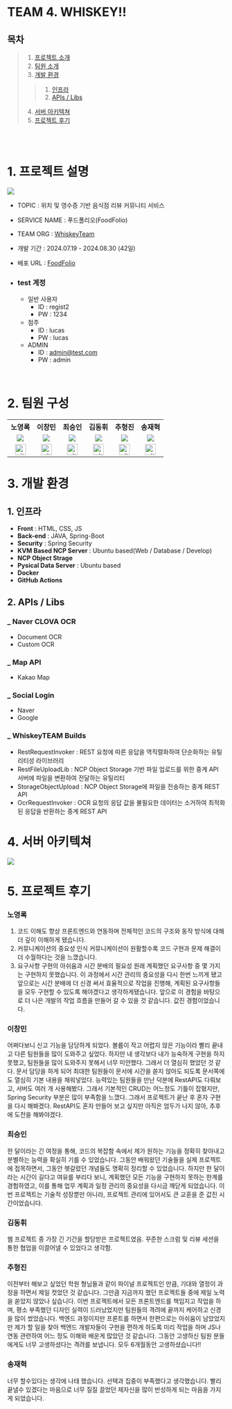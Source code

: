 # TEAM 4. WHISKEY!!
## 목차
> 1. [프로젝트 소개](#1-프로젝트-설명)
> 2. [팀원 소개](#2-팀원-구성)
> 3. [개발 환경](#3-개발-환경)
>> 1. [인프라](#1-인프라)
>> 2. [APIs / Libs](#2-apis--libs)
> 4. [서버 아키텍쳐](#4-서버-아키텍쳐)
> 5. [프로젝트 후기](#5-프로젝트-후기)

<br>
<br>

# 1. 프로젝트 설명

<img src="https://github.com/user-attachments/assets/910c2127-8552-40dd-aa76-88d6a8f29957">

<br>

- TOPIC : 위치 및 영수증 기반 음식점 리뷰 커뮤니티 서비스
- SERVICE NAME : 푸드폴리오(FoodFolio)
- TEAM ORG : [WhiskeyTeam](https://github.com/WhiskeyTeam)
- 개발 기간 : 2024.07.19 - 2024.08.30 (42일)

- 배포 URL : [FoodFolio](https://web.dokalab.site)
- ### test 계정
  - 일반 사용자
    - ID : regist2
    - PW : 1234
  - 점주
    - ID : lucas
    - PW : lucas
  - ADMIN
    - ID : admin@test.com
    - PW : admin

<br>

# 2. 팀원 구성
<div align="center">
  <table align="center">
    <tr>
      <th>노영록</th>
      <th>이창민</th>
      <th>최승인</th>
      <th>김동휘</th>
      <th>추형진</th>
      <th>송재혁</th>
    </tr>
    <tr>
      <td align="center">
        <img src="https://github.com/user-attachments/assets/934502e1-7367-4e61-9f7e-dc175c85dba6">
      </td>
      <td align="center">
        <img src="https://github.com/user-attachments/assets/37b962f1-9fd0-4a58-bac3-91cf944593f1">
      </td>
      <td align="center">
        <img src="https://github.com/user-attachments/assets/b09cb44f-e3f9-47cf-a813-8cc859b00d5b">
      </td>
      <td align="center">
        <img src="https://github.com/user-attachments/assets/0645ac17-7809-4ee4-8f58-f39b11b07b15">
      </td>
      <td align="center">
        <img src="https://github.com/user-attachments/assets/4e3ecfa2-1be1-4cfb-941b-3acb4ef507a7">
      </td>
      <td align="center">
        <img src="https://github.com/user-attachments/assets/b18a21d0-695b-4b48-a756-772e9d0d982e">
      </td>
    </tr>
    <tr>
    <td align="center">
    <a href="https://github.com/zZerorok">
    <img alt="github-link" height="25" src="https://img.shields.io/badge/GitHub-181717?style=flat-square&logo=GitHub&logoColor=white"/>
    </a>
    </td>
    <td align="center">
    <a href="https://github.com/l2chmnl">
    <img alt="github-link" height="25" src="https://img.shields.io/badge/GitHub-181717?style=flat-square&logo=GitHub&logoColor=white"/>
    </a>
    </td>
    <td align="center">
    <a href="https://github.com/Lucas-Choi-17">
    <img alt="github-link" height="25" src="https://img.shields.io/badge/GitHub-181717?style=flat-square&logo=GitHub&logoColor=white"/>
    </a>
    </td>
    <td align="center">
    <a href="https://github.com/DokaDev">
    <img alt="github-link" height="25" src="https://img.shields.io/badge/GitHub-181717?style=flat-square&logo=GitHub&logoColor=white"/>
    </a>
    </td>
    <td align="center">
    <a href="https://github.com/kebin0591">
    <img alt="github-link" height="25" src="https://img.shields.io/badge/GitHub-181717?style=flat-square&logo=GitHub&logoColor=white"/>
    </a>
    </td>
    <td align="center">
    <a href="https://github.com/speter6501">
    <img alt="github-link" height="25" src="https://img.shields.io/badge/GitHub-181717?style=flat-square&logo=GitHub&logoColor=white"/>
    </a>
    </td>
    </tr>
  </table>
</div>

# 3. 개발 환경
## 1. 인프라
- **Front** : HTML, CSS, JS
- **Back-end** : JAVA, Spring-Boot
- **Security** : Spring Security
- **KVM Based NCP Server** : Ubuntu based(Web / Database / Develop)
- **NCP Object Strage**
- **Pysical Data Server** : Ubuntu based
- **Docker**
- **GitHub Actions**

## 2. APIs / Libs
### _ Naver CLOVA OCR
- Document OCR
- Custom OCR

### _ Map API
- Kakao Map

### _ Social Login
- Naver
- Google

### _ WhiskeyTEAM Builds
- RestRequestInvoker : REST 요청에 따른 응답을 역직렬화하여 단순화하는 유틸리티성 라이브러리
- RestFileUploadLib : NCP Object Storage 기반 파일 업로드를 위한 중계 API 서버에 파일을 변환하여 전달하는 유틸리티
- StorageObjectUpload : NCP Object Storage에 파일을 전송하는 중계 REST API
- OcrRequestInvoker : OCR 요청의 응답 값을 불필요한 데이터는 소거하여 최적화된 응답을 반환하는 중계 REST API


# 4. 서버 아키텍쳐
<img src="https://github.com/user-attachments/assets/757c981f-27f9-48c9-b980-a1e44a290f9e">


# 5. 프로젝트 후기
### 노영록
  1. 코드 이해도 향상
  프론트엔드와 연동하며 전체적인 코드의 구조와 동작 방식에 대해 더 깊이 이해하게 됐습니다.
  2. 커뮤니케이션의 중요성 인식
  커뮤니케이션이 원활할수록 코드 구현과 문제 해결이 더 수월하다는 것을 느꼈습니다.
  3. 요구사항 구현의 아쉬움과 시간 분배의 필요성
  원래 계획했던 요구사항 중 몇 가지는 구현하지 못했습니다. 이 과정에서 시간 관리의 중요성을 다시 한번 느끼게 됐고 앞으로는 시간 분배에 더 신경 써서 효율적으로 작업을 진행해, 계획된 요구사항들을 모두 구현할 수 있도록 해야겠다고 생각하게됐습니다.
  앞으로 이 경험을 바탕으로 더 나은 개발의 작업 흐름을 만들어 갈 수 있을 것 같습니다. 값진 경험이었습니다.

### 이창민
  어쩌다보니 신고 기능을 담당하게 되었다. 볼륨이 작고 어렵지 않은 기능이라 빨리 끝내고 다른 팀원들을 많이 도와주고 싶었다. 하지만 내 생각보다 내가 능숙하게 구현을 하지 못했고, 팀원들을 많이 도와주지 못해서 너무 미안했다. 그래서 더 열심히 했었던 것 같다. 문서 담당을 하게 되어 최대한 팀원들이 문서에 시간을 쏟지 않아도 되도록 문서쪽에도 열심히 기본 내용을 채워넣었다. 능력있는 팀원들을 만난 덕분에 RestAPI도 다뤄보고, 서버도 여러 개 사용해봤다. 그래서 기본적인 CRUD는 어느정도 기틀이 잡혔지만, Spring Security 부분은 많이 부족함을 느꼈다. 그래서 프로젝트가 끝난 후 혼자 구현을 다시 해봐겠다. RestAPI도 혼자 만들어 보고 싶지만 아직은 엄두가 나지 않아, 추후에 도전을 해봐야겠다.

### 최승인
  한 달이라는 긴 여정을 통해, 코드의 복잡함 속에서 제가 원하는 기능을 정확히 찾아내고 분별하는 능력을 확실히 기를 수 있었습니다. 그동안 배워왔던 기술들을 실제 프로젝트에 접목하면서, 그동안 헷갈렸던 개념들도 명확히 정리할 수 있었습니다. 하지만 한 달이라는 시간이 길다고 여유를 부리다 보니, 계획했던 모든 기능을 구현하지 못하는 한계를 경험하였고, 이를 통해 업무 계획과 일정 관리의 중요성을 다시금 깨닫게 되었습니다. 이번 프로젝트는 기술적 성장뿐만 아니라, 프로젝트 관리에 있어서도 큰 교훈을 준 값진 시간이었습니다.

### 김동휘
  웹 프로젝트 중 가장 긴 기간을 할당받은 프로젝트였음. 꾸준한 스크럼 및 리뷰 세션을 통한 협업을 이끌어낼 수 있었다고 생각함.

### 추형진
  이전부터 해보고 싶었던 학원 형님들과 같이 파이널 프로젝트인 만큼, 기대와 열정이 과정을 하면서 제일 컷었던 것 같습니다.
  그만큼 지금까지 했던 프로젝트들 중에 제일 노력을 쏟았지 않았나 싶습니다.
  이번 프로젝트에서 모든 프론트엔드를 책임지고 작업을 하며, 평소 부족했던 디자인 실력이 드러났었지만 팀원들의 격려에 끝까지 케어하고 신경을 많이 썼었습니다.
  백엔드 과정이지만 프론트를 하면서 한편으로는 아쉬움이 남았었지만 제가 할 일을 찾아 백엔드 개발자들이 구현을 편하게 하도록 미리 작업을 하며 JS나 연동 관련하여 어느 정도 이해와 배운게 많았던 것 같습니다.
  그동안 고생하신 팀원 분들에게도 너무 고생하셨다는 격려를 보냅니다. 모두 6개월동안 고생하셨습니다!!

### 송재혁
  너무 할수있다는 생각에 나태 했습니다. 선택과 집중이 부족했다고 생각했습니다. 빨리 끝낼수 있겠다는 마음으로 너무 질질 끌었던 제자신을 많이 반성하게 되는 마음을 가지게 되었습니다.